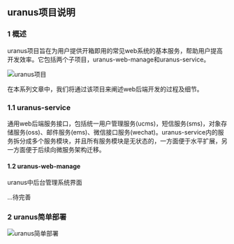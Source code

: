 ## uranus项目说明

### 1 概述

uranus项目旨在为用户提供开箱即用的常见web系统的基本服务，帮助用户提高开发效率。它包括两个子项目，uranus-web-manage和uranus-service。

![uranus项目](https://upload-images.jianshu.io/upload_images/15874442-0792ec87e9cdba1d.jpg?imageMogr2/auto-orient/strip%7CimageView2/2/w/1240)

在本系列文章中，我们将通过该项目来阐述web后端开发的过程及细节。

### 1.1 uranus-service

通用web后端服务接口，包括统一用户管理服务(ucms)，短信服务(sms)，对象存储服务(oss)、邮件服务(ems)、微信接口服务(wechat)。uranus-service内的服务拆分成多个服务模块，并且所有服务模块是无状态的，一方面便于水平扩展，另一方面便于后续向微服务架构迁移。

#### 1.2 uranus-web-manage

uranus中后台管理系统界面

...待完善

### 2 uranus简单部署

![uranus简单部署](https://upload-images.jianshu.io/upload_images/15874442-ef1b50f0a5015680.jpg?imageMogr2/auto-orient/strip%7CimageView2/2/w/1240)